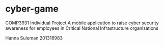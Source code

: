 # cyber-game
COMP3931 Individual Project
A mobile application to raise cyber security awareness for employees in Critical National Infrastructure organisations

Hanna Suleman
201316983
